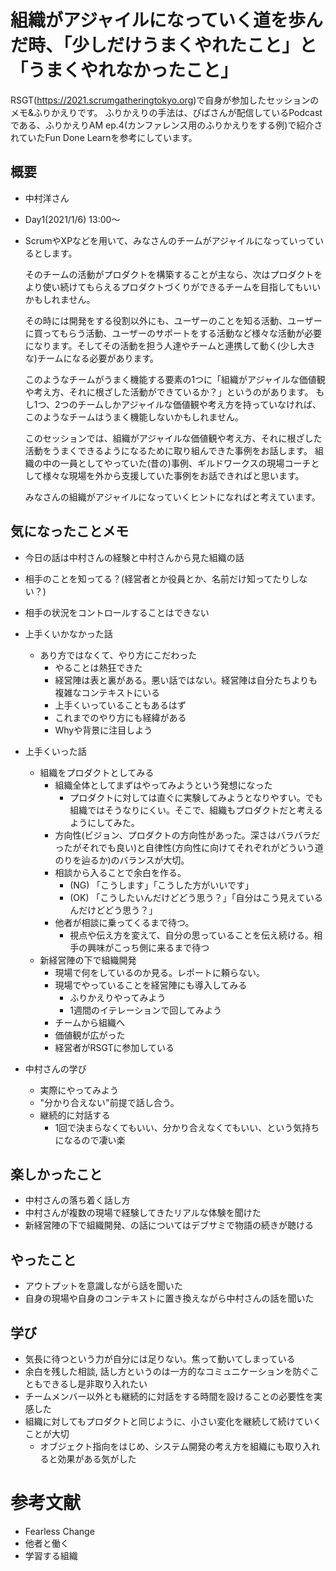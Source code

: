 # 組織がアジャイルになっていく道を歩んだ時、「少しだけうまくやれたこと」と「うまくやれなかったこと」

RSGT(https://2021.scrumgatheringtokyo.org)で自身が参加したセッションのメモ&ふりかえりです。
ふりかえりの手法は、びばさんが配信しているPodcastである、ふりかえりAM ep.4(カンファレンス用のふりかえりをする例)で紹介されていたFun Done Learnを参考にしています。

## 概要

- 中村洋さん

- Day1(2021/1/6) 13:00～

- ScrumやXPなどを用いて、みなさんのチームがアジャイルになっていっているとします。

  そのチームの活動がプロダクトを構築することが主なら、次はプロダクトをより使い続けてもらえるプロダクトづくりができるチームを目指してもいいかもしれません。

  その時には開発をする役割以外にも、ユーザーのことを知る活動、ユーザーに買ってもらう活動、ユーザーのサポートをする活動など様々な活動が必要になります。そしてその活動を担う人達やチームと連携して動く(少し大きな)チームになる必要があります。

  このようなチームがうまく機能する要素の1つに「組織がアジャイルな価値観や考え方、それに根ざした活動ができているか？」というのがあります。
  もし1つ、2つのチームしかアジャイルな価値観や考え方を持っていなければ、このようなチームはうまく機能しないかもしれません。

  このセッションでは、組織がアジャイルな価値観や考え方、それに根ざした活動をうまくできるようになるために取り組んできた事例をお話します。
  組織の中の一員としてやっていた(昔の)事例、ギルドワークスの現場コーチとして様々な現場を外から支援していた事例をお話できればと思います。

  みなさんの組織がアジャイルになっていくヒントになればと考えています。

## 気になったことメモ

- 今日の話は中村さんの経験と中村さんから見た組織の話

- 相手のことを知ってる？(経営者とか役員とか、名前だけ知ってたりしない？)
- 相手の状況をコントロールすることはできない

- 上手くいかなかった話
  - あり方ではなくて、やり方にこだわった
    - やることは熱狂できた
    - 経営陣は表と裏がある。悪い話ではない。経営陣は自分たちよりも複雑なコンテキストにいる
    - 上手くいっていることもあるはず
    - これまでのやり方にも経緯がある
    - Whyや背景に注目しよう
- 上手くいった話
  - 組織をプロダクトとしてみる
    - 組織全体としてまずはやってみようという発想になった
      - プロダクトに対しては直ぐに実験してみようとなりやすい。でも組織ではそうなりにくい。そこで、組織もプロダクトだと考えるようにしてみた。
    - 方向性(ビジョン、プロダクトの方向性があった。深さはバラバラだったがそれでも良い)と自律性(方向性に向けてそれぞれがどういう道のりを辿るか)のバランスが大切。
    - 相談から入ることで余白を作る。
      - (NG) 「こうします」「こうした方がいいです」
      - (OK) 「こうしたいんだけどどう思う？」「自分はこう見えているんだけどどう思う？」
    - 他者が相談に乗ってくるまで待つ。
      - 視点や伝え方を変えて、自分の思っていることを伝え続ける。相手の興味がこっち側に来るまで待つ
  - 新経営陣の下で組織開発
    - 現場で何をしているのか見る。レポートに頼らない。
    - 現場でやっていることを経営陣にも導入してみる
      - ふりかえりやってみよう
      - 1週間のイテレーションで回してみよう
    - チームから組織へ
    - 価値観が広がった
    - 経営者がRSGTに参加している
- 中村さんの学び
  - 実際にやってみよう
  - "分かり合えない"前提で話し合う。
  - 継続的に対話する
    - 1回で決まらなくてもいい、分かり合えなくてもいい、という気持ちになるので凄い楽

## 楽しかったこと

- 中村さんの落ち着く話し方
- 中村さんが複数の現場で経験してきたリアルな体験を聞けた
- 新経営陣の下で組織開発、の話についてはデブサミで物語の続きが聴ける

## やったこと

- アウトプットを意識しながら話を聞いた
- 自身の現場や自身のコンテキストに置き換えながら中村さんの話を聞いた

## 学び

- 気長に待つという力が自分には足りない。焦って動いてしまっている
- 余白を残した相談, 話し方というのは一方的なコミュニケーションを防ぐこともできるし是非取り入れたい
- チームメンバー以外とも継続的に対話をする時間を設けることの必要性を実感した
- 組織に対してもプロダクトと同じように、小さい変化を継続して続けていくことが大切
  - オブジェクト指向をはじめ、システム開発の考え方を組織にも取り入れると効果がある気がした

# 参考文献

- Fearless Change
- 他者と働く
- 学習する組織

